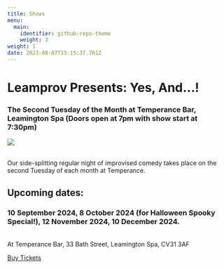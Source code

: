 ```yaml
---
title: Shows
menu:
  main:
    identifier: github-repo-theme
    weight: 3
weight: 1
date: 2023-08-07T15:15:37.701Z
---
```

# Leamprov Presents: Yes, And...!

### The Second Tuesday of the Month at Temperance Bar, Leamington Spa (Doors open at 7pm with show start at 7:30pm)

![](/uploads/three-elephants-colour-.svg)

\
Our side-splitting regular night of improvised comedy takes place on the second Tuesday of each month at Temperance.

## Upcoming dates:

### 10 September 2024, 8 October 2024 (for Halloween Spooky Special!), 12 November 2024, 10 December 2024.

\
At Temperance Bar, 33 Bath Street, Leamington Spa, CV31 3AF

[B﻿uy Tickets](https://www.eventbrite.co.uk/e/copy-of-leamprov-presents-yes-and-tickets-905127750467?aff=ebdssbdestsearch&_gl=1*1qhya4e*_up*MQ..*_ga*MTgwOTc4MzY2OS4xNzE2Mjc3NTU1*_ga_TQVES5V6SH*MTcxNjI3NzU1NC4xLjAuMTcxNjI3NzU1NC4wLjAuMA..)